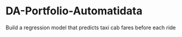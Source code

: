 # DA-Portfolio-Automatidata
Build a regression model that predicts taxi cab fares before each ride 
